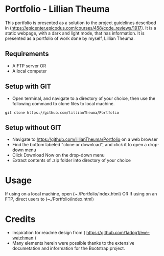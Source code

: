 # Portfolio - Lillian Theuma
This portfolio is presented as a solution to the project guidelines described in (https://epicenter.epicodus.com/courses/458/code_reviews/1917). It is a static webpage, with a dark and light mode, that has information. It is presented as a portfolio of work done by myself, Lillian Theuma.

## Requirements
* A FTP server
OR
* A local computer

## Setup with GIT
* Open terminal, and navigate to a directory of your choice, then use the following command to clone files to local machine.

```
git clone https://github.com/lillianTheuma/Portfolio
```

## Setup without GIT
* Navigate to https://github.com/lillianTheuma/Portfolio on a web browser
* Find the bottom labeled "clone or download", and click it to open a drop-down menu
* Click Download Now on the drop-down menu
* Extract contents of .zip folder into directory of your choice

# Usage
If using on a local machine, open (~./Portfolio/index.html)
OR
If using on an FTP, direct users to (~./Portfolio/index.html)

# Credits
* Inspiration for readme design from ( https://github.com/1adog1/eve-watchman )
* Many elements herein were possible thanks to the extensive documetation and information for the Bootstrap project.
